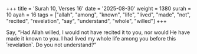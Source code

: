 +++
title = 'Surah 10, Verses 16'
date = '2025-08-30'
weight = 1380
surah = 10
ayah = 16
tags = ["allah", "among", "known", "life", "lived", "made", "not", "recited", "revelation", "say", "understand", "whole", "willed"]
+++

Say, “Had Allah willed, I would not have recited it to you, nor would He have made it known to you. I had lived my whole life among you before this ˹revelation˺. Do you not understand?”